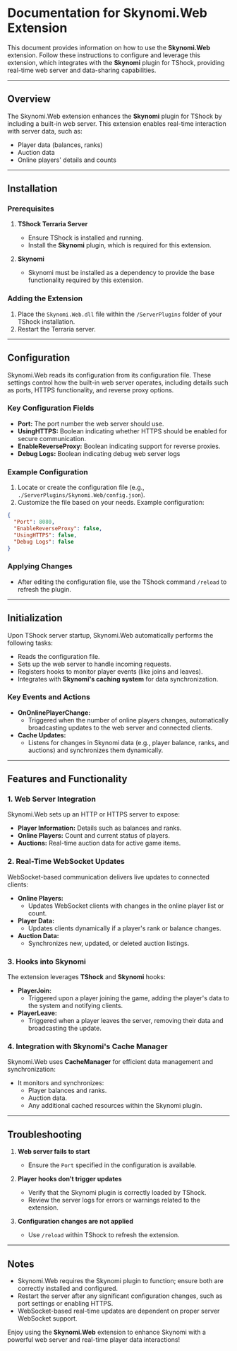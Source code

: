 # Documentation for Skynomi.Web Extension

This document provides information on how to use the **Skynomi.Web** extension. Follow these instructions to configure and leverage this extension, which integrates with the **Skynomi** plugin for TShock, providing real-time web server and data-sharing capabilities.

---

## Overview

The Skynomi.Web extension enhances the **Skynomi** plugin for TShock by including a built-in web server. This extension enables real-time interaction with server data, such as:

- Player data (balances, ranks)
- Auction data
- Online players' details and counts

---

## Installation

### Prerequisites
1. **TShock Terraria Server**
   - Ensure TShock is installed and running.
   - Install the **Skynomi** plugin, which is required for this extension.
   
2. **Skynomi**
   - Skynomi must be installed as a dependency to provide the base functionality required by this extension.

### Adding the Extension
1. Place the `Skynomi.Web.dll` file within the `/ServerPlugins` folder of your TShock installation.
2. Restart the Terraria server.

---

## Configuration

Skynomi.Web reads its configuration from its configuration file. These settings control how the built-in web server operates, including details such as ports, HTTPS functionality, and reverse proxy options.

### Key Configuration Fields
- **Port:** The port number the web server should use.
- **UsingHTTPS:** Boolean indicating whether HTTPS should be enabled for secure communication.
- **EnableReverseProxy:** Boolean indicating support for reverse proxies.
- **Debug Logs:** Boolean indicating debug web server logs

### Example Configuration
1. Locate or create the configuration file (e.g., `./ServerPlugins/Skynomi.Web/config.json`).
2. Customize the file based on your needs. Example configuration:

```json
{
  "Port": 8080,
  "EnableReverseProxy": false,
  "UsingHTTPS": false,
  "Debug Logs": false
}
```

### Applying Changes
- After editing the configuration file, use the TShock command `/reload` to refresh the plugin.

---

## Initialization

Upon TShock server startup, Skynomi.Web automatically performs the following tasks:
- Reads the configuration file.
- Sets up the web server to handle incoming requests.
- Registers hooks to monitor player events (like joins and leaves).
- Integrates with **Skynomi's caching system** for data synchronization.

### Key Events and Actions
- **OnOnlinePlayerChange:** 
  - Triggered when the number of online players changes, automatically broadcasting updates to the web server and connected clients.
- **Cache Updates:** 
  - Listens for changes in Skynomi data (e.g., player balance, ranks, and auctions) and synchronizes them dynamically.

---

## Features and Functionality

### 1. **Web Server Integration**
Skynomi.Web sets up an HTTP or HTTPS server to expose:
- **Player Information:** Details such as balances and ranks.
- **Online Players:** Count and current status of players.
- **Auctions:** Real-time auction data for active game items.

### 2. **Real-Time WebSocket Updates**
WebSocket-based communication delivers live updates to connected clients:
- **Online Players:**
  - Updates WebSocket clients with changes in the online player list or count.
- **Player Data:**
  - Updates clients dynamically if a player's rank or balance changes.
- **Auction Data:**
  - Synchronizes new, updated, or deleted auction listings.

### 3. **Hooks into Skynomi**
The extension leverages **TShock** and **Skynomi** hooks:
- **PlayerJoin:**
  - Triggered upon a player joining the game, adding the player's data to the system and notifying clients.
- **PlayerLeave:**
  - Triggered when a player leaves the server, removing their data and broadcasting the update.

### 4. **Integration with Skynomi's Cache Manager**
Skynomi.Web uses **CacheManager** for efficient data management and synchronization:
- It monitors and synchronizes:
  - Player balances and ranks.
  - Auction data.
  - Any additional cached resources within the Skynomi plugin.

---

## Troubleshooting

1. **Web server fails to start**
   - Ensure the `Port` specified in the configuration is available.

2. **Player hooks don’t trigger updates**
   - Verify that the Skynomi plugin is correctly loaded by TShock.
   - Review the server logs for errors or warnings related to the extension.

3. **Configuration changes are not applied**
   - Use `/reload` within TShock to refresh the extension.

---

## Notes

- Skynomi.Web requires the Skynomi plugin to function; ensure both are correctly installed and configured.
- Restart the server after any significant configuration changes, such as port settings or enabling HTTPS.
- WebSocket-based real-time updates are dependent on proper server WebSocket support.

Enjoy using the **Skynomi.Web** extension to enhance Skynomi with a powerful web server and real-time player data interactions!